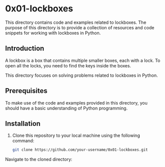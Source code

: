 # 0x01-lockboxes

This directory contains code and examples related to lockboxes. The purpose of this directory is to provide a collection of resources and code snippets for working with lockboxes in Python.

## Introduction

A lockbox is a box that contains multiple smaller boxes, each with a lock. To open all the locks, you need to find the keys inside the boxes.

This directory focuses on solving problems related to lockboxes in Python.

## Prerequisites

To make use of the code and examples provided in this directory, you should have a basic understanding of Python programming.

## Installation

1. Clone this repository to your local machine using the following command:

   ```bash
   git clone https://github.com/your-username/0x01-lockboxes.git
Navigate to the cloned directory:
